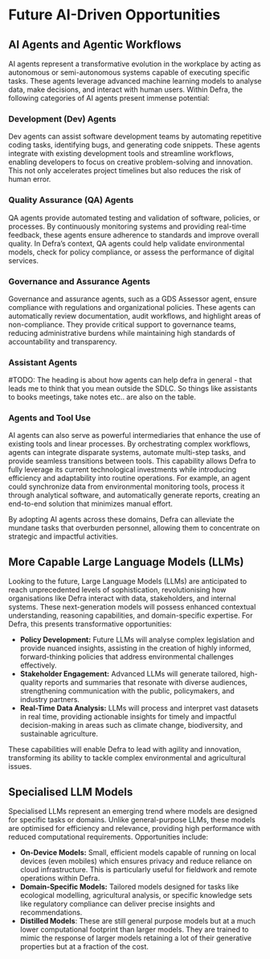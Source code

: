 # Future AI-Driven Opportunities

## AI Agents and Agentic Workflows

AI agents represent a transformative evolution in the workplace by acting as autonomous or semi-autonomous systems capable of executing specific tasks. These agents leverage advanced machine learning models to analyse data, make decisions, and interact with human users. Within Defra, the following categories of AI agents present immense potential:

### Development (Dev) Agents

Dev agents can assist software development teams by automating repetitive coding tasks, identifying bugs, and generating code snippets. These agents integrate with existing development tools and streamline workflows, enabling developers to focus on creative problem-solving and innovation. This not only accelerates project timelines but also reduces the risk of human error.

### Quality Assurance (QA) Agents

QA agents provide automated testing and validation of software, policies, or processes. By continuously monitoring systems and providing real-time feedback, these agents ensure adherence to standards and improve overall quality. In Defra’s context, QA agents could help validate environmental models, check for policy compliance, or assess the performance of digital services.

### Governance and Assurance Agents

Governance and assurance agents, such as a GDS Assessor agent, ensure compliance with regulations and organizational policies. These agents can automatically review documentation, audit workflows, and highlight areas of non-compliance. They provide critical support to governance teams, reducing administrative burdens while maintaining high standards of accountability and transparency.

### Assistant Agents
#TODO: The heading is about how agents can help defra in general - that leads me to think that you mean outside the SDLC. So things like assistants to books meetings, take notes etc.. are also on the table.

### Agents and Tool Use

AI agents can also serve as powerful intermediaries that enhance the use of existing tools and linear processes. By orchestrating complex workflows, agents can integrate disparate systems, automate multi-step tasks, and provide seamless transitions between tools. 
This capability allows Defra to fully leverage its current technological investments while introducing efficiency and adaptability into routine operations. 
	For example, an agent could synchronize data from environmental monitoring tools, process it through analytical software, and automatically generate reports, creating an end-to-end solution that minimizes manual effort.

By adopting AI agents across these domains, Defra can alleviate the mundane tasks that overburden personnel, allowing them to concentrate on strategic and impactful activities.

## More Capable Large Language Models (LLMs)

Looking to the future, Large Language Models (LLMs) are anticipated to reach unprecedented levels of sophistication, revolutionising how organisations like Defra interact with data, stakeholders, and internal systems. 
These next-generation models will possess enhanced contextual understanding, reasoning capabilities, and domain-specific expertise. For Defra, this presents transformative opportunities:

- **Policy Development:** Future LLMs will analyse complex legislation and provide nuanced insights, assisting in the creation of highly informed, forward-thinking policies that address environmental challenges effectively.
- **Stakeholder Engagement:** Advanced LLMs will generate tailored, high-quality reports and summaries that resonate with diverse audiences, strengthening communication with the public, policymakers, and industry partners.
- **Real-Time Data Analysis:** LLMs will process and interpret vast datasets in real time, providing actionable insights for timely and impactful decision-making in areas such as climate change, biodiversity, and sustainable agriculture.

These capabilities will enable Defra to lead with agility and innovation, transforming its ability to tackle complex environmental and agricultural issues.

## Specialised LLM Models

Specialised LLMs represent an emerging trend where models are designed for specific tasks or domains. Unlike general-purpose LLMs, these models are optimised for efficiency and relevance, providing high performance with reduced computational requirements. Opportunities include:

- **On-Device Models:** Small, efficient models capable of running on local devices (even mobiles) which ensures privacy and reduce reliance on cloud infrastructure. This is particularly useful for fieldwork and remote operations within Defra.
- **Domain-Specific Models:** Tailored models designed for tasks like ecological modelling, agricultural analysis, or specific knowledge sets like regulatory compliance can deliver precise insights and recommendations.
- **Distilled Models**: These are still general purpose models but at a much lower computational footprint than larger models. They are trained to mimic the response of larger models retaining a lot of their generative properties but at a fraction of the cost.
